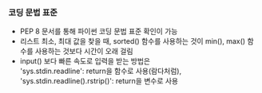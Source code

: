 ### 코딩 문법 표준
- PEP 8 문서를 통해 파이썬 코딩 문법 표준 확인이 가능
- 리스트 최소, 최대 값을 찾을 때, sorted() 함수를 사용하는 것이 min(), max() 함수를 사용하는 것보다 시간이 오래 걸림
- input() 보다 빠른 속도로 입력을 받는 방법은  
'sys.stdin.readline': return을 함수로 사용(람다처럼),  
'sys.stdin.readline().rstrip()': return을 변수로 사용